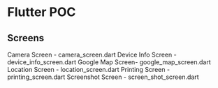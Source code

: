 # Flutter POC

## Screens

Camera Screen - camera_screen.dart
Device Info Screen - device_info_screen.dart
Google Map Screen- google_map_screen.dart
Location Screen - location_screen.dart
Printing Screen - printing_screen.dart
Screenshot Screen - screen_shot_screen.dart
